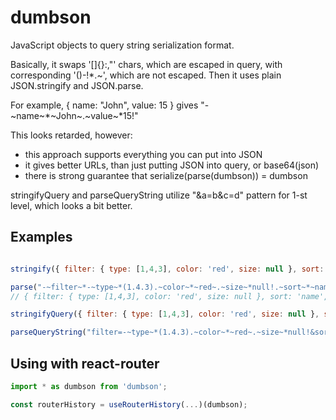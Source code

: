 # dumbson

JavaScript objects to query string serialization format.

Basically, it swaps '[]{}:,"' chars, which are escaped in query, with corresponding '()-!*.~', which are not escaped. Then it uses plain JSON.stringify and JSON.parse.

For example, { name: "John", value: 15 } gives "-~name~*~John~.~value~*15!"

This looks retarded, however:
- this approach supports everything you can put into JSON
- it gives better URLs, than just putting JSON into query, or base64(json)
- there is strong guarantee that serialize(parse(dumbson)) = dumbson

stringifyQuery and parseQueryString utilize "&a=b&c=d" pattern for 1-st level, which looks a bit better.

## Examples

```javascript

stringify({ filter: { type: [1,4,3], color: 'red', size: null }, sort: 'name', page: 0, mode: null }) // "-~filter~*-~type~*(1.4.3).~color~*~red~.~size~*null!.~sort~*~name~.~page~*0.~mode~*null!"

parse("-~filter~*-~type~*(1.4.3).~color~*~red~.~size~*null!.~sort~*~name~.~page~*0.~mode~*null!")
// { filter: { type: [1,4,3], color: 'red', size: null }, sort: 'name', page: 0, mode: null }

stringifyQuery({ filter: { type: [1,4,3], color: 'red', size: null }, sort: 'name', page: 0, mode: null }) // "filter=-~type~*(1.4.3).~color~*~red~.~size~*null!&sort=~name~&page=0&mode=null"

parseQueryString("filter=-~type~*(1.4.3).~color~*~red~.~size~*null!&sort=~name~&page=0&mode=null") // { filter: { type: [1,4,3], color: 'red', size: null }, sort: 'name', page: 0, mode: null }

```

## Using with react-router

```javascript
import * as dumbson from 'dumbson';

const routerHistory = useRouterHistory(...)(dumbson);
```
